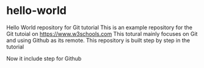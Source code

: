 # hello-world
Hello World repository for Git tutorial
This is an example repository for the Git tutoial on https://www.w3schools.com
This totural mainly focuses on Git and using Github as its remote.
This repository is built step by step in the tutorial

Now it include step for Github

